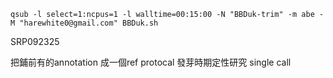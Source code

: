 ```
qsub -l select=1:ncpus=1 -l walltime=00:15:00 -N "BBDuk-trim" -m abe -M "harewhite0@gmail.com" BBDuk.sh
```
SRP092325


把鋪前有的annotation 成一個ref
protocal 發芽時期定性研究
	single call